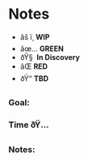 ﻿# Notes

* âš ï¸ **WIP**  
* âœ… **GREEN**  
* ðŸ§  **In Discovery**  
* âŒ **RED**  
* ðŸ“ **TBD**  

### Goal: 
### Time ðŸ…
### Notes:
